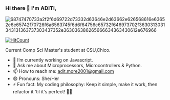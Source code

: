 ### Hi there 👋    I'm ADITI,

![68747470733a2f2f6d69722d73332d63646e2d63662e626568616e63652e6e65742f70726f6a6563745f6d6f64756c65732f646973702f3630313031343131363737303437352e363036386265666634363430612e676966](https://github.com/aaditi2/aaditi2/assets/114819269/9761f3d6-f7d7-4184-8f80-3de36a68da6e)

  [![HitCount](https://hits.dwyl.com/aaditi2/aaditi2.svg?style=flat-square&show=unique)](http://hits.dwyl.com/aaditi2/aaditi2)
  
Current Comp Sci Master's student at CSU,Chico.
- 🔭 I’m currently working on Javascript.
- 💬 Ask me about Microprocessors, Microcontrollers & Python.
- 📫 How to reach me: adit.more2001@gmail.com
- 😄 Pronouns: She/Her
- ⚡ Fun fact: My coding philosophy: Keep it simple, make it work, then refactor it 'til it's perfect! 🧹💡
  
